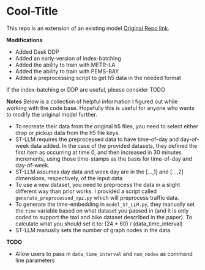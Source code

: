 # Cool-Title
This repo is an extension of an existing model [Original Repo link](https://github.com/ChenxiLiu-HNU/ST-LLM).

**Modifications** 
* Added Dask DDP
* Added an early-version of index-batching
* Added the ability to train with METR-LA
* Added the ability to train with PEMS-BAY
* Added a preprocessing script to get h5 data in the needed format

If the index-batching or DDP are useful, please consider TODO

**Notes**
Below is a collection of helpful information I figured out while working with the code base. Hopefully this is useful for anyone who wants to modify the original model further. 

* To recreate their data from the original h5 files, you need to select either drop or pickup data from the h5 file keys.
* ST-LLM requires the preprocessed data to have time-of-day and day-of-week data added. In the case of the provided datasets, they defined the first item as occurring at time 0, and then increased in 30 minutes increments, using those time-stamps as the basis for time-of-day and day-of-week.
* ST-LLM assumes day data and week day are in the [...,1] and [...,2] dimensions, respectively,  of the input data  
* To use a new dataset, you need to preprocess the data in a slight different way than prior works. I provided a script called `generate_preprocessed_npz.py` which will preprocess traffic data. 
* To generate the time-embedding  in `model_ST_LLM.py`, they manually set the `time` variable based on what dataset you passed in (and it is only coded to support the taxi and bike dataset described in the paper). To calculate what you should set it to: (24 * 60) / (data_time_interval) 
* ST-LLM manually sets the number of graph nodes in the data 

**TODO**
* Allow users to pass in `data_time_interval` and `num_nodes` as command line parameters 


